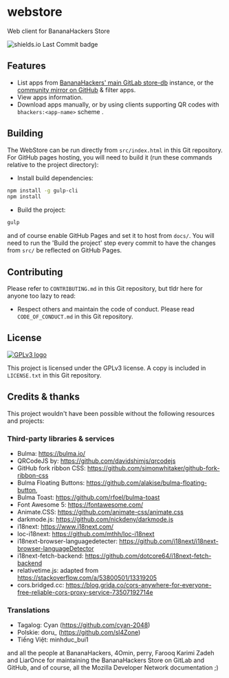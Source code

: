# webstore
Web client for BananaHackers Store

![shields.io Last Commit badge](https://img.shields.io/github/last-commit/jkelol111/webstore)

## Features

- List apps from [BananaHackers' main GitLab store-db](https://gitlab.com/banana-hackers/store-db) instance, or the [community mirror on GitHub](https://github.com/bananahackers/bananahackers.github.io) & filter apps.
- View apps information.
- Download apps manually, or by using clients supporting QR codes with `bhackers:<app-name>` scheme .

## Building

The WebStore can be run directly from `src/index.html` in this Git repository. For GitHub pages hosting, you will need to build it (run these commands relative to the project directory):

- Install build dependencies:
```bash
npm install -g gulp-cli
npm install
```
- Build the project:
```bash
gulp
```

and of course enable GitHub Pages and set it to host from `docs/`. You will need to run the 'Build the project' step every commit to have the changes from `src/` be reflected on GitHub Pages.

## Contributing

Please refer to `CONTRIBUTING.md` in this Git repository, but tldr here for anyone too lazy to read:

- Respect others and maintain the code of conduct. Please read `CODE_OF_CONDUCT.md` in this Git repository.

## License

[![GPLv3 logo](https://www.gnu.org/graphics/gplv3-127x51.png)](https://www.gnu.org/licenses/gpl-3.0.html)

This project is licensed under the GPLv3 license. A copy is included in `LICENSE.txt` in this Git repository.

## Credits & thanks

This project wouldn't have been possible without the following resources and projects:

### Third-party libraries & services

- Bulma: https://bulma.io/
- QRCodeJS by: https://github.com/davidshimjs/qrcodejs
- GitHub fork ribbon CSS: https://github.com/simonwhitaker/github-fork-ribbon-css
- Bulma Floating Buttons: https://github.com/alakise/bulma-floating-button,
- Bulma Toast: https://github.com/rfoel/bulma-toast
- Font Awesome 5: https://fontawesome.com/
- Animate.CSS: https://github.com/animate-css/animate.css
- darkmode.js: https://github.com/nickdeny/darkmode.js
- i18next: https://www.i18next.com/
- loc-i18next: https://github.com/mthh/loc-i18next
- i18next-browser-languagedetecter: https://github.com/i18next/i18next-browser-languageDetector
- i18next-fetch-backend: https://github.com/dotcore64/i18next-fetch-backend
- relativetime.js: adapted from https://stackoverflow.com/a/53800501/13319205
- cors.bridged.cc: https://blog.grida.co/cors-anywhere-for-everyone-free-reliable-cors-proxy-service-73507192714e

### Translations

- Tagalog: Cyan (https://github.com/cyan-2048)
- Polskie: doru_ (https://github.com/sl4Zone)
- Tiếng Việt: minhduc_bui1

and all the people at BananaHackers, 4Omin, perry, Farooq Karimi Zadeh and LiarOnce for maintaining the BananaHackers Store on GitLab and GitHub, and of course, all the Mozilla Developer Network documentation ;)